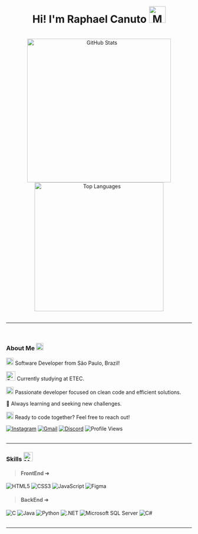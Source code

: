 <h1 align="center">Hi! I'm Raphael Canuto <img src="https://raw.githubusercontent.com/Tarikul-Islam-Anik/Animated-Fluent-Emojis/master/Emojis/People%20with%20professions/Man%20Dancing%20Light%20Skin%20Tone.png" alt="Man Dancing Light Skin Tone" width="45" height="45" /></h1>

<br>

<div align="center">
    <img width="390" src="https://github-readme-stats.vercel.app/api?username=raphael567&show_icons=true&theme=shadow_green#gh-dark-mode-only" alt="GitHub Stats" style="margin: 0 auto;">
    <img width="350" src="https://github-readme-stats.vercel.app/api/top-langs/?username=raphael567&layout=compact&theme=shadow_green" alt="Top Languages" style="margin: 0 auto;">
</div>

<br>

<hr>

<br>

<h3>
    About Me 
    <img src="https://raw.githubusercontent.com/Tarikul-Islam-Anik/Animated-Fluent-Emojis/master/Emojis/Hand%20gestures/Flexed%20Biceps.png" alt="Flexed Biceps Light Skin Tone" width="20" height="20"/>
</h3>

<p>
    <img src="https://raw.githubusercontent.com/Tarikul-Islam-Anik/Animated-Fluent-Emojis/master/Emojis/Hand%20gestures/Waving%20Hand.png" alt="Waving Hand" width="20" height="20"/> 
    Software Developer from São Paulo, Brazil!
</p>

<p>
    <img src="https://raw.githubusercontent.com/Tarikul-Islam-Anik/Animated-Fluent-Emojis/master/Emojis/Activities/Trophy.png" alt="Trophy" width="25" height="25"/> 
    Currently studying at ETEC.
</p>

<p>
    <img src="https://raw.githubusercontent.com/Tarikul-Islam-Anik/Animated-Fluent-Emojis/master/Emojis/Objects/Desktop%20Computer.png" alt="Desktop Computer" width="20" height="20"/> 
    Passionate developer focused on clean code and efficient solutions.
</p>

<p>🌱 Always learning and seeking new challenges.</p>

<p>
    <img src="https://raw.githubusercontent.com/Tarikul-Islam-Anik/Animated-Fluent-Emojis/master/Emojis/Objects/Envelope%20with%20Arrow.png" alt="Envelope with Arrow" width="20" height="20"/>
    Ready to code together? Feel free to reach out!
</p>

<div>
    <a href="https://instagram.com/raphael.canuto" target="_blank"><img loading="lazy" src="https://img.shields.io/badge/-raphael.canuto-%23E4405F??style=for-the-badge&logo=instagram&logoColor=white" alt="Instagram"></a>
    <a href="mailto:raphaelcanuto4@gmail.com"><img loading="lazy" src="https://img.shields.io/badge/raphaelcanuto4-D14836??style=for-the-badge&logo=gmail&logoColor=white" alt="Gmail"></a>
    <a href="discord.com"><img loading="lazy" src="https://img.shields.io/badge/Raphael567-7289DA??style=for-the-badge&logo=discord&logoColor=white" alt="Discord"></a>
    <img src="https://komarev.com/ghpvc/?username=Raphael567&style=flat-square" alt="Profile Views">
</div>

<br>

<hr>

<h3>Skills <img src="https://raw.githubusercontent.com/Tarikul-Islam-Anik/Animated-Fluent-Emojis/master/Emojis/People%20with%20professions/Man%20Mage%20Light%20Skin%20Tone.png" alt="Man Mage Light Skin Tone" width="25" height="25" /></h3>

> ####  FrontEnd ➜

<div>
    <img src="https://img.shields.io/badge/HTML5-E34F26?style=for-the-badge&logo=html5&logoColor=white" alt="HTML5">
    <img src="https://img.shields.io/badge/CSS3-1572B6?style=for-the-badge&logo=css3&logoColor=white" alt="CSS3">
    <img src="https://img.shields.io/badge/JavaScript-323330?style=for-the-badge&logo=javascript&logoColor=F7DF1E" alt="JavaScript">
    <img src="https://img.shields.io/badge/Figma-F24E1E?style=for-the-badge&logo=figma&logoColor=white" alt="Figma">
</div>

> ####  BackEnd ➜

<div>
    <img src="https://img.shields.io/badge/C-00599C?style=for-the-badge&logo=c&logoColor=white" alt="C">
    <img src="https://img.shields.io/badge/Java-ED8B00?style=for-the-badge&logo=openjdk&logoColor=white" alt="Java">
    <img src="https://img.shields.io/badge/Python-14354C?style=for-the-badge&logo=python&logoColor=white" alt="Python">
    <img src="https://img.shields.io/badge/.NET-5C2D91?style=for-the-badge&logo=.net&logoColor=white" alt=".NET">
    <img src="https://img.shields.io/badge/Microsoft_SQL_Server-CC2927?style=for-the-badge&logo=microsoft-sql-server&logoColor=white" alt="Microsoft SQL Server">
    <img src="https://img.shields.io/badge/C%23-239120?style=for-the-badge&logo=c-sharp&logoColor=white" alt="C#">
</div>

<br>

<hr>
